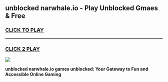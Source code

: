 
## unblocked narwhale.io - Play Unblocked Gmaes & Free
<h3>
<a href="https://news.freeplayer.one?title=unblocked_narwhale.io&ref=23F">CLICK TO PLAY</a></h3>
<hr>

<h3>
<a href="https://news.freeplayer.one?title=unblocked_narwhale.io&ref=23F">CLICK 2 PLAY</a>
  
</h3>

<a href="https://news.freeplayer.one?title=unblocked_narwhale.io&ref=23F/"><img src="https://clearcache.store/games.png"></a>


**unblocked narwhale.io games unblocked: Your Gateway to Fun and Accessible Online Gaming**
